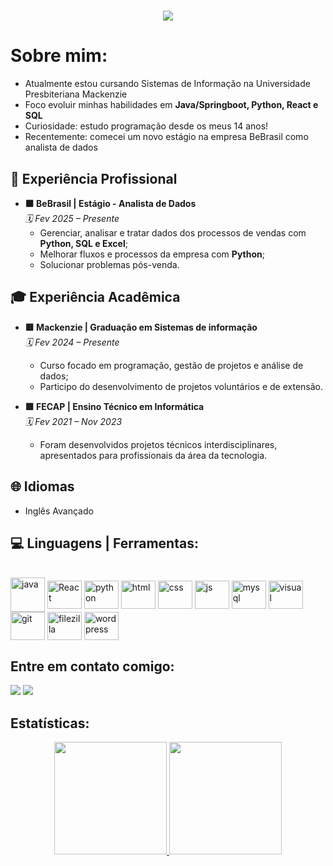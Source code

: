 <h1 align="center">
    <img src="https://readme-typing-svg.herokuapp.com/?font=Righteous&size=35&center=true&vCenter=true&width=500&height=70&color=47B8F7&duration=3500&lines=Olá!+👋;+Sou+o+Arthur+Eduardo!;" />
</h1>


# **Sobre mim:** 
- Atualmente estou cursando Sistemas de Informação na Universidade Presbiteriana Mackenzie  
- Foco evoluir minhas habilidades em **Java/Springboot, Python, React e SQL**
- Curiosidade: estudo programação desde os meus 14 anos!
- Recentemente: comecei um novo estágio na empresa BeBrasil como analista de dados


## 💼 **Experiência Profissional**  
- **🟧 BeBrasil | Estágio - Analista de Dados**  
  *🗓️ Fev 2025 – Presente*  
  - Gerenciar, analisar e tratar dados dos processos de vendas com **Python, SQL e Excel**;
  - Melhorar fluxos e processos da empresa com **Python**;
  - Solucionar problemas pós-venda.

## 🎓 **Experiência Acadêmica**  
- **🟥 Mackenzie | Graduação em Sistemas de informação**  
  *🗓️ Fev 2024 – Presente*  
  - Curso focado em programação, gestão de projetos e análise de dados;
  - Participo do desenvolvimento de projetos voluntários e de extensão.  

- **🟩 FECAP | Ensino Técnico em Informática**  
  *🗓️ Fev 2021 – Nov 2023*  
  - Foram desenvolvidos projetos técnicos interdisciplinares, apresentados para profissionais da área da tecnologia.  

## 🌐 **Idiomas**  
- Inglês Avançado   

## 💻 Linguagens | Ferramentas:
<div style="display: inline_block"><br>
 <img align="center" alt="java" width="55" src="https://cdn.jsdelivr.net/gh/devicons/devicon@latest/icons/java/java-original-wordmark.svg">
  <img align="center" alt="React" height="45" width="55" src="https://cdn.jsdelivr.net/gh/devicons/devicon@latest/icons/react/react-original-wordmark.svg">
  <img align="center" alt="python" height="45" width="55" src="https://cdn.jsdelivr.net/gh/devicons/devicon@latest/icons/python/python-original.svg">
  <img align="center" alt="html" height="45" width="55" src="https://cdn.jsdelivr.net/gh/devicons/devicon@latest/icons/html5/html5-original.svg">
  <img align="center" alt="css" height="45" width="55" src="https://cdn.jsdelivr.net/gh/devicons/devicon@latest/icons/css3/css3-original.svg">
  <img align="center" alt="js" height="45" width="55" src="https://cdn.jsdelivr.net/gh/devicons/devicon@latest/icons/javascript/javascript-original.svg">
  <img align="center" alt="mysql" height="45" width="55" src="https://cdn.jsdelivr.net/gh/devicons/devicon@latest/icons/mysql/mysql-original-wordmark.svg">
  <img align="center" alt="visual" height="45" width="55" src="https://cdn.jsdelivr.net/gh/devicons/devicon@latest/icons/vscode/vscode-original.svg" />
  <img align="center" alt="git" height="45" width="55" src="https://cdn.jsdelivr.net/gh/devicons/devicon@latest/icons/git/git-original.svg" />
  <img align="center" alt="filezilla" height="45" width="55" src="https://cdn.jsdelivr.net/gh/devicons/devicon@latest/icons/filezilla/filezilla-original.svg" />
  <img align="center" alt="wordpress" height="45" width="55" src="https://devicon-website.vercel.app/api/wordpress/plain.svg?color=%234C90BC"></img>
</div>


## Entre em contato comigo:
 
  <a href = "mailto:arthuredu2005@gmail.com" target="_blank"><img src="https://img.shields.io/badge/-Gmail-%23333?style=for-the-badge&logo=gmail&logoColor=white"></a>
  <a href="https://www.linkedin.com/in/arthuredu/" target="_blank"><img src="https://img.shields.io/badge/-LinkedIn-%230077B5?style=for-the-badge&logo=linkedin&logoColor=white" target="_blank"></a>  

## Estatísticas:

<div align="center">
  <a href="https://github.com/ArthurEdu05">
  <img height="180em" src="https://github-readme-stats.vercel.app/api?username=ArthurEdu05&show_icons=true&theme=transparent&include_all_commits=true&count_private=true&hide_border=true"/>
  <img height="180em" src="https://github-readme-stats.vercel.app/api/top-langs/?username=ArthurEdu05&layout=compact&langs_count=16&theme=transparent&hide_border=true"/>
</div>
